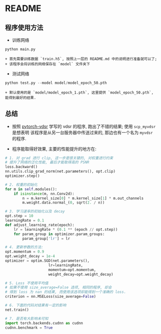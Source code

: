 # README

## 程序使用方法

+ 训练网络

```python
python main.py
```

    + 首先需要训练数据 `train.h5`, 按照上一层的 README.md 中的说明进行准备就可以了;
    + 该程序会将训练的网络保存在 `model` 文件夹下

+ 测试网络

```python
python test.py --model model/model_epoch_50.pth
```

    + 默认使用的是 `model/model_epoch_1.pth`, 这里提供 `model_epoch_50.pth`, 能得到最好的结果.


## 总结

+ 按照 [pytorch-vdsr](https://github.com/twtygqyy/pytorch-vdsr) 学写的 vdsr 的程序, 跑出了不错的结果; 使用 `scp_myvdsr` 是想表明
该程序是从另一台服务器中传送过来的, 那边也有一个名为 `myvdsr` 的程序.

+ 程序能取得好效果, 主要的性能提升的地方在:

```python
# 1. 对 grad 进行 clip, 这一步是很关键的, 对权重进行约束
# 提升了网络的泛化性能, 最后才能取得高的 PSNR
loss.backward()
nn.utils.clip_grad_norm(net.parameters(), opt.clip)
optimizer.step()

# 2. 权重的初始化
for m in self.modules():
    if isinstance(m, nn.Conv2d):
        n = m.kernel_size[0] * m.kernel_size[1] * m.out_channels
        m.weight.data.normal_(0, sqrt(2. / n))

# 3. 学习速率的初始化以及 decay
opt.step = 10
learningRate = 0.1
def adjust_learning_rate(epoch):
    lr = learningRate * (0.1 ** (epoch // opt.step))
    for param_group in optimizer.param_groups:
        param_group['lr'] = lr

# 4. 更新参数的方法:
opt.momentum = 0.9
opt.weight_decay = 1e-4
optimizer = optim.SGD(net.parameters(),
                    lr=learningRate,
                    momentum=opt.momentum,
                    weight_decay=opt.weight_decay)

# 5. Loss 不使用平均值
# 如果不使用 size_average=False 选项, 相同的程序, 却会
# 得到 loss 为 nan 的结果, 而使用该选项却能得到一个准确的 loss.
criterion = nn.MSELoss(size_average=False)

# 6. 下面的代码对结果有一定的影响
net.train()

# 7. 是否有大影响未可知
import torch.backends.cudnn as cudnn
cudnn.benchmark = True
```
